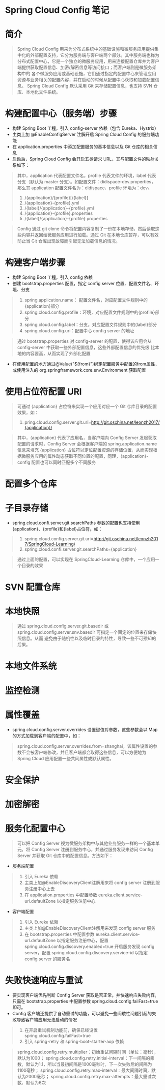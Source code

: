 # Spring Cloud Config 笔记

# 简介
> Spring Cloud Config 用来为分布式系统中的基础设施和微服务应用提供集中化的外部配置支持，它分为服务端与客户端两个部分。其中服务端也称为
分布式配置中心，它是一个独立的微服务应用，用来连接配置仓库并为客户端提供获取配置信息、加密/解密信息等访问接口；而客户端则是微服务架构中的
各个微服务应用或基础设施，它们通过指定的配置中心来管理应用资源与业务相关的配置内容，并在启动的时候从配置中心获取和加载配置信息。
> Spring Cloud Config 默认采用 Git 来存储配置信息，也支持 SVN 仓库、本地化文件系统。

# 构建配置中心（服务端）步骤
* 构建 Spring Boot 工程，引入 config-server 依赖（包含 Eureka、Hystrix）
* 主类上加 @EnableConfigServer 注解开启 Spring Cloud Config 的服务端功能
* 在 application.properties 中添加配置服务的基本信息以及 Git 仓库的相关信息
* 启动后，Spring Cloud Config 会开启五类请求 URL，其与配置文件的映射关系如下：
> 其中，application 代表配置文件名，profile 代表文件的环境，label 代表分支（默认为 master 分支）。如配置文件：didispace-dev.properties，
那么其 application 配置文件名为：didispace，profile 环境为：dev。
> 1. /{application}/{profile}[/{label}]
> 2. /{application}-{profile}.yml
> 3. /{label}/{application}-{profile}.yml
> 4. /{application}-{profile}.properties
> 5. /{label}/{application}-{profile}.properties

> Config 通过 git clone 命令将配置内容复制了一份在本地存储，然后读取这些内容并返回给微服务应用进行加载。通过 Git 在本地仓库暂存，可以有效
防止当 Git 仓库出现故障而引起无法加载信息的情况。

# 构建客户端步骤
* 构建 Spring Boot 工程，引入 config 依赖
* 创建 bootstrap.properties 配置，指定 config server 位置、配置文件名、环境、分支
> 1. spring.application.name： 配置文件名，对应配置文件规则中的{application}部分
> 2. spring.cloud.config.profile：环境，对应配置文件规则中的{profile}部分
> 3. spring.cloud.config.label：分支，对应配置文件规则中的{label}部分
> 4. spring.cloud.config.uri：配置中心 config server 的地址

> 通过 bootstrap.properties 对 config-server 的配置，使得该应用会从 config-server 中获取一些外部配置信息，这些外部配置信息的优先级
比本地的内容要高，从而实现了外部化配置
* 在使用配置的地方通过@Value("${from}")绑定配置服务中配置的from属性，或使用注入的 org.springframework.core.env.Environment 获取配置

# 使用占位符配置 URI
> 可通过 {application} 占位符来实现一个应用对应一个 Git 仓库目录的配置效果，如：
> 1. pring.cloud.config.server.git.uri=http://git.oschina.net/leonzh2017/{application}/

> 其中，{application} 代表了应用名，当客户端向 Config Server 发起获取配置的请求时，Config Server 会根据客户端的 spring.application.name
信息来填充 {application} 占位符以定位配置资源的存储位置，从而实现根据微服务应用的属性动态获取不同位置的配置，同理，{application}-config 
配置也可以同时匹配多个不同服务

# 配置多个仓库

# 子目录存储
* spring.cloud.confi.server.git.searchPaths 参数的配置也支持使用{application}、{profile}和{label}占位符，如：
> 1. spring.cloud.config.server.git.uri=http://git.oschina.net/leonzh2017/SpringCloud-Learning/
> 2. spring.cloud.confi.server.git.searchPaths={application}

> 通过上面的配置，可以实现在 SpringCloud-Learning 仓库中，一个应用一个目录的效果

# SVN 配置仓库

# 本地快照
> 通过 spring.cloud.config.server.git.basedir 或 spring.cloud.config.server.snv.basedir 可指定一个固定的位置来存储快照信息。从而
避免由于随机性以及临时目录的特性，导致一些不可预知的后果。

# 本地文件系统

# 监控检测

# 属性覆盖
* spring.cloud.config.server.overrides 设置键值对参数，这些参数会以 Map 的方式加载到客户端的配置中，如：
> spring.cloud.config.server.overrides.from=shanghai，该属性设置的参数不会被客户端修改，并且客户端都会取得这些信息，可以方便地为 
Spring Cloud 应用配置一些共同属性或默认属性。

# 安全保护

# 加密解密

# 服务化配置中心
> 可以把 Config Server 视为微服务架构中与其他业务服务一样的一个基本单元，将 Config Server 注册到服务中心，并通过服务发现来访问 Config 
Server 并获取 Git 仓库中的配置信息。方法如下：
* 服务端配置
> 1. 引入 Eureka 依赖
> 2. 主类上加@EnableDiscoveryClient注解用来将 config server 注册到服务注册中心上去
> 3. 在 application.properties 中配置参数 eureka.client.service-url.defaultZone 以指定服务注册中心

* 客户端配置
> 1. 引入 Eureka 依赖
> 2. 主类上加@EnableDiscoveryClient注解用来发现 config server 服务
> 3. 在 bootstrap.properties 中配置参数 eureka.client.service-url.defaultZone 以指定服务注册中心，配置 spring.cloud.config.discovery.enabled=true 
开启服务发现 config server，配置 spring.cloud.config.discovery.service-id 以指定 config server 的服务名

# 失败快速响应与重试
* 要实现客户端优先判断 Config Server 获取是否正常，并快速响应失败内容，只需在 bootstrap.properties 中配置参数 spring.cloud.config.failFast=true 
即可。
* Config 客户端还提供了自动重试的功能，可以避免一些间歇性问题引起的失败导致客户端应用无法启动的情况
> 1. 在开启重试机制功能前，确保已经设置 spring.cloud.config.failFast=true 
> 2. 引入 spring-retry 和 spring-boot-starter-aop 依赖

> spring.cloud.config.retry.multiplier：初始重试间隔时间（单位：毫秒），默认为1000；
> spring.cloud.config.retry.initial-interval：下一间隔的乘数，默认为1.1，所以当最初间隔是1000毫秒时，下一次失败后的间隔为1100毫秒；
> spring.cloud.config.retry.max-interval：最大间隔时间，默认为2000毫秒；
> spring.cloud.config.retry.max-attempts：最大重试次数，默认为6次

